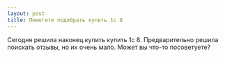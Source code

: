 ```yaml
---
layout: post 
title: Помогите подобрать купить 1с 8 
--- 
```

Сегодня решила наконец купить купить 1с 8. Предварительно решила поискать отзывы, но их очень мало. Может вы что-то посоветуете?